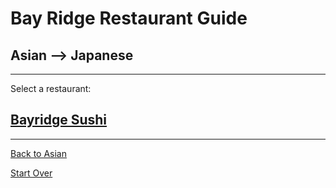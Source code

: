 # Bay Ridge Restaurant Guide
## Asian --> Japanese
---
Select a restaurant:
## [Bayridge Sushi](http://www.brsushi.com/)
---
[Back to Asian](../asian/asian.md)

[Start Over](../home.md)